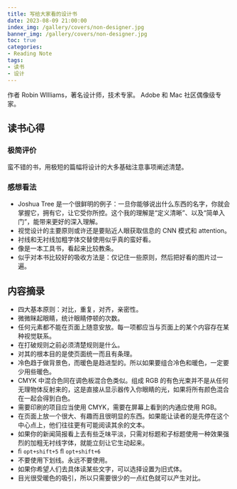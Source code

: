 ```yaml
---
title: 写给大家看的设计书
date: 2023-08-09 21:00:00
index_img: /gallery/covers/non-designer.jpg
banner_img: /gallery/covers/non-designer.jpg
toc: true
categories:
- Reading Note
tags: 
- 读书
- 设计
---
```


作者 Robin WIlliams，著名设计师，技术专家。
Adobe 和 Mac 社区偶像级专家。

<!-- more -->


## 读书心得

### 极简评价

蛮不错的书，用极短的篇幅将设计的大多基础注意事项阐述清楚。

### 感想看法

- Joshua Tree 是一个很鲜明的例子：一旦你能够说出什么东西的名字，你就会掌握它，拥有它，让它受你所控。这个我的理解是“定义清晰”、以及“简单入门”，能带来更好的深入理解。
- 视觉设计的主要原则或许还是要贴近人眼获取信息的 CNN 模式和 attention。
- 衬线和无衬线加粗字体交替使用似乎真的蛮好看。
- 像是一本工具书，看起来比较教条。
- 似乎对本书比较好的吸收方法是：仅记住一些原则，然后把好看的图片过一遍。

## 内容摘录

- 四大基本原则：对比，重复，对齐，亲密性。
- 微微眯起眼睛，统计眼睛停顿的次数。
- 任何元素都不能在页面上随意安放。每一项都应当与页面上的某个内容存在某种视觉联系。
- 在打破规则之前必须清楚规则是什么。
- 对其的根本目的是使页面统一而且有条理。
- 冷色趋于做背景色，而暖色是趋进型的。所以如果要组合冷色和暖色，一定要少用些暖色。
- CMYK 中混合色同在调色板混合色类似。组成 RGB 的有色光束并不是从任何无理物体反射来的，这是直接从显示器传入你眼睛的光，如果将所有颜色混合在一起会得到白色。
- 需要印刷的项目应当使用 CMYK，需要在屏幕上看到的内通应使用 RGB。
- 在页面上放一个很大、有趣而且很明显的东西。如果能让读者的是先停在这个中心点上，他们往往更有可能阅读其余的文本。
- 如果你的新闻简报看上去有些乏味平淡，只需对标题和子标题使用一种效果强烈的加粗无衬线字体，就能立刻让它生动起来。
- ﬁ `opt+shift+5` ﬂ `opt+shift+6`
- 不要使用下划线。永远不要使用。
- 如果你希望人们去具体读某些文字，可以选择设置为旧式体。
- 目光很受暖色的吸引，所以只需要很少的一点红色就可以产生对比。